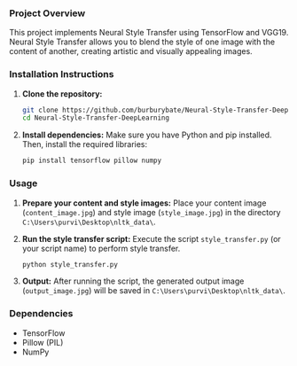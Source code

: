 
### Project Overview

This project implements Neural Style Transfer using TensorFlow and VGG19. Neural Style Transfer allows you to blend the style of one image with the content of another, creating artistic and visually appealing images.

### Installation Instructions

1. **Clone the repository:**
   ```bash
   git clone https://github.com/burburybate/Neural-Style-Transfer-DeepLearning/
   cd Neural-Style-Transfer-DeepLearning
   ```

2. **Install dependencies:**
   Make sure you have Python and pip installed. Then, install the required libraries:
   ```bash
   pip install tensorflow pillow numpy
   ```

### Usage

1. **Prepare your content and style images:**
   Place your content image (`content_image.jpg`) and style image (`style_image.jpg`) in the directory `C:\Users\purvi\Desktop\nltk_data\`.

2. **Run the style transfer script:**
   Execute the script `style_transfer.py` (or your script name) to perform style transfer.
   ```bash
   python style_transfer.py
   ```

3. **Output:**
   After running the script, the generated output image (`output_image.jpg`) will be saved in `C:\Users\purvi\Desktop\nltk_data\`.

### Dependencies

- TensorFlow
- Pillow (PIL)
- NumPy

